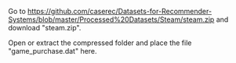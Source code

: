 Go to https://github.com/caserec/Datasets-for-Recommender-Systems/blob/master/Processed%20Datasets/Steam/steam.zip and download "steam.zip".

Open or extract the compressed folder and place the file "game_purchase.dat" here.

